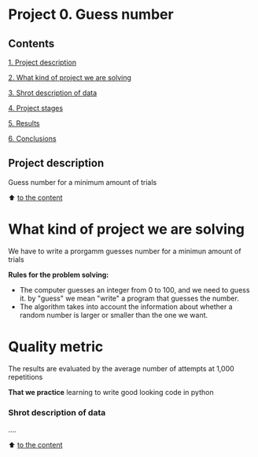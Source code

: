 # Project 0. Guess number

## Contents
[1. Project description]()

[2. What kind of project we are solving]()  

[3. Shrot description of data]()

[4. Project stages]()

[5. Results]()

[6. Conclusions]()

## Project description
Guess number for a minimum amount of trials

:arrow_up: [to the content]()

# What kind of project we are solving
We have to write a prorgamm guesses number for a minimun amount of trials

**Rules for the problem solving:**
- The computer guesses an integer from 0 to 100, and we need to guess it. by "guess" we mean "write" a program that guesses the number.
- The algorithm takes into account the information about whether a random number is larger or smaller than the one we want.

# Quality metric
The results are evaluated by the average number of attempts at 1,000 repetitions

**That we practice**
learning to write good looking code in python

### Shrot description of data
....

:arrow_up: [to the content]()